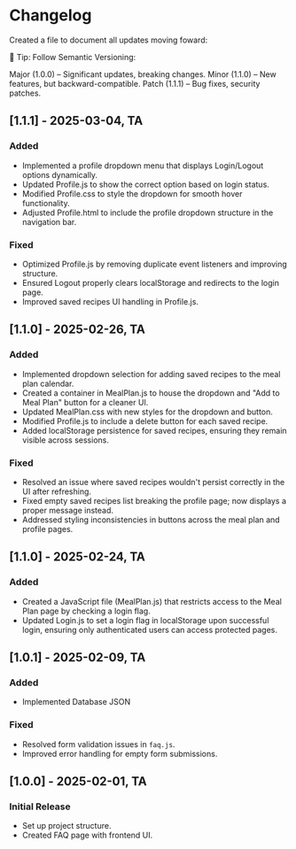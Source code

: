 # Changelog

Created a file to document all updates moving foward:

📌 Tip: Follow Semantic Versioning:

Major (1.0.0) – Significant updates, breaking changes.
Minor (1.1.0) – New features, but backward-compatible.
Patch (1.1.1) – Bug fixes, security patches.

## [1.1.1] - 2025-03-04, TA

### Added

- Implemented a profile dropdown menu that displays Login/Logout options dynamically.
- Updated Profile.js to show the correct option based on login status.
- Modified Profile.css to style the dropdown for smooth hover functionality.
- Adjusted Profile.html to include the profile dropdown structure in the navigation bar.

### Fixed

- Optimized Profile.js by removing duplicate event listeners and improving structure.
- Ensured Logout properly clears localStorage and redirects to the login page.
- Improved saved recipes UI handling in Profile.js.

## [1.1.0] - 2025-02-26, TA

### Added

- Implemented dropdown selection for adding saved recipes to the meal plan calendar.
- Created a container in MealPlan.js to house the dropdown and "Add to Meal Plan" button for a cleaner UI.
- Updated MealPlan.css with new styles for the dropdown and button.
- Modified Profile.js to include a delete button for each saved recipe.
- Added localStorage persistence for saved recipes, ensuring they remain visible across sessions.

### Fixed

- Resolved an issue where saved recipes wouldn't persist correctly in the UI after refreshing.
- Fixed empty saved recipes list breaking the profile page; now displays a proper message instead.
- Addressed styling inconsistencies in buttons across the meal plan and profile pages.

## [1.1.0] - 2025-02-24, TA

### Added

- Created a JavaScript file (MealPlan.js) that restricts access to the Meal Plan page by checking a login flag.
- Updated Login.js to set a login flag in localStorage upon successful login, ensuring only authenticated users can access protected pages.

## [1.0.1] - 2025-02-09, TA

### Added

- Implemented Database JSON

### Fixed

- Resolved form validation issues in `faq.js`.
- Improved error handling for empty form submissions.

## [1.0.0] - 2025-02-01, TA

### Initial Release

- Set up project structure.
- Created FAQ page with frontend UI.
